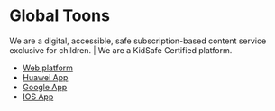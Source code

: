 # Global Toons

We are a digital, accessible, safe subscription-based content service exclusive for children. | We are a KidSafe Certified platform.

* [Web platform](https://globaltoons.tv)
* [Huawei App](https://appgallery.huawei.com/#/app/notFound?appId=C101017659&source=appshare&subsource=C101017659)
* [Google App](https://play.google.com/store/apps/details?id=app.globaltoons.tv)
* [IOS App](https://apps.apple.com/us/app/global-toons/id1497217074?ls=1)
